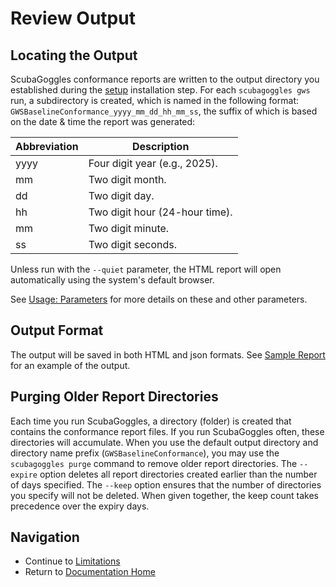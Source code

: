 # Review Output
## Locating the Output

ScubaGoggles conformance reports are written to the output
directory you established during the [setup](../installation/DownloadAndInstall.md#scubagoggles-setup-utility) installation
step.  For each `scubagoggles gws` run, a subdirectory is
created, which is named in the following format:
`GWSBaselineConformance_yyyy_mm_dd_hh_mm_ss`, the suffix
of which is based on the date & time the report was
generated:

| Abbreviation | Description |
|-------------|---------------------------------------------------|
| yyyy | Four digit year (e.g., 2025). |
| mm | Two digit month. |
| dd | Two digit day. |
| hh | Two digit hour (24-hour time). |
| mm | Two digit minute. |
| ss | Two digit seconds. |

Unless run with the `--quiet` parameter, the HTML report will open automatically using the system's default browser.

See [Usage: Parameters](Parameters.md) for more details on these and other parameters.

## Output Format
The output will be saved in both HTML and json formats. See [Sample Report](../../scubagoggles/sample-report) for an example of the output.

## Purging Older Report Directories

Each time you run ScubaGoggles, a directory (folder) is created that contains
the conformance report files.  If you run ScubaGoggles often, these directories
will accumulate.  When you use the default output directory and directory name
prefix (`GWSBaselineConformance`), you may use the `scubagoggles purge`
command to remove older report directories.  The `--expire` option deletes all
report directories created earlier than the number of days specified.  The
`--keep` option ensures that the number of directories you specify will not be
deleted.  When given together, the keep count takes precedence over the expiry
days.


## Navigation
- Continue to [Limitations](Limitations.md)
- Return to [Documentation Home](/README.md)
